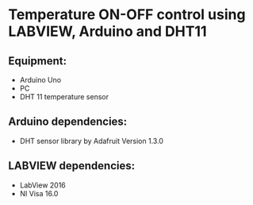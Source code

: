 # Temperature ON-OFF control using LABVIEW, Arduino and DHT11

## Equipment:

* Arduino Uno
* PC
* DHT 11 temperature sensor

## Arduino dependencies:

* DHT sensor library by Adafruit Version 1.3.0

## LABVIEW dependencies:

* LabView 2016
* NI Visa 16.0
